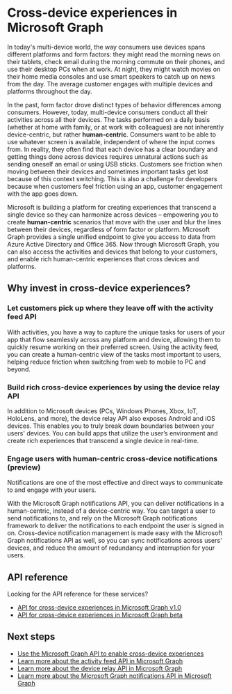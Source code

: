 # Cross-device experiences in Microsoft Graph

In today's multi-device world, the way consumers use devices spans different platforms and form factors: they might read the morning news on their tablets, check email during the morning commute on their phones, and use their desktop PCs when at work. At night, they might watch movies on their home media consoles and use smart speakers to catch up on news from the day. The average customer engages with multiple devices and platforms throughout the day. 

In the past, form factor drove distinct types of behavior differences among consumers. However, today, multi-device consumers conduct all their activities across all their devices. The tasks performed on a daily basis (whether at home with family, or at work with colleagues) are not inherently device-centric, but rather **human-centric**. Consumers want to be able to use whatever screen is available, independent of where the input comes from. In reality, they often find that each device has a clear boundary and getting things done across devices requires unnatural actions such as sending oneself an email or using USB sticks. Customers see friction when moving between their devices and sometimes important tasks get lost because of this context switching. This is also a challenge for developers because when customers feel friction using an app, customer engagement with the app goes down.

Microsoft is building a platform for creating experiences that transcend a single device so they can harmonize across devices – empowering you to create **human-centric** scenarios that move with the user and blur the lines between their devices, regardless of form factor or platform. Microsoft Graph provides a single unified endpoint to give you access to data from Azure Active Directory and Office 365. Now through Microsoft Graph, you can also access the activities and devices that belong to your customers, and enable rich human-centric experiences that cross devices and platforms. 

## Why invest in cross-device experiences?

### Let customers pick up where they leave off with the activity feed API 
With activities, you have a way to capture the unique tasks for users of your app that flow seamlessly across any platform and device, allowing them to quickly resume working on their preferred screen. Using the activity feed, you can create a human-centric view of the tasks most important to users, helping reduce friction when switching from web to mobile to PC and beyond. 

### Build rich cross-device experiences by using the device relay API 
In addition to Microsoft devices (PCs, Windows Phones, Xbox, IoT, HoloLens, and more), the device relay API also exposes Android and iOS devices. This enables you to truly break down boundaries between your users' devices. You can build apps that utilize the user’s environment and create rich experiences that transcend a single device in real-time. 

### Engage users with human-centric cross-device notifications (preview)

Notifications are one of the most effective and direct ways to communicate to and engage with your users. 

With the Microsoft Graph notifications API, you can deliver notifications in a human-centric, instead of a device-centric way. You can target a user to send notifications to, and rely on the Microsoft Graph notifications framework to deliver the notifications to each endpoint the user is signed in on. Cross-device notification management is made easy with the Microsoft Graph notifications API as well, so you can sync notifications across users' devices, and reduce the amount of redundancy and interruption for your users. 

## API reference
Looking for the API reference for these services?

- [API for cross-device experiences in Microsoft Graph v1.0](../api-reference/v1.0/resources/project_rome_overview.md)
- [API for cross-device experiences in Microsoft Graph beta](../api-reference/beta/resources/project_rome_overview.md)


## Next steps

- [Use the Microsoft Graph API to enable cross-device experiences](../api-reference/v1.0/resources/cross-device-reference-overview.md)
- [Learn more about the activity feed API in Microsoft Graph](activity-feed-concept-overview.md)
- [Learn more about the device relay API in Microsoft Graph](device-relay-concept-overview.md)
- [Learn more about the Microsoft Graph notifications API in Microsoft Graph](notifications-concept-overview.md)
